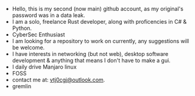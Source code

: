 - Hello, this is my second (now main) github account, as my original's password was in a data leak.
- I am a solo, freelance Rust developer, along with proficencies in C# & Python.
- CyberSec Enthusiast
- I am looking for a repository to work on currently, any suggestions will be welcome.
- I have interests in networking (but not web), desktop software development & anything that means I don't have to make a gui.
- I daily drive Manjaro linux
- FOSS
- contact me at: vtj0cgj@outlook.com.
- gremlin